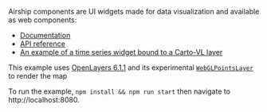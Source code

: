Airship components are UI widgets made for data visualization and available as web components:
* [Documentation](https://carto.com/developers/airship/)
* [API reference](https://carto.com/developers/airship/reference/)
* [An example of a time series widget bound to a Carto-VL layer](https://github.com/CartoDB/airship/blob/40c92ba3b18c69e4ae9b64a6234bd0cc1542b969/packages/components/src/components/as-time-series-widget/cordoba.html)

This example uses [OpenLayers 6.1.1](https://www.github.com/openlayers/openlayers) and its experimental [`WebGLPointsLayer`](https://github.com/openlayers/openlayers/blob/master/src/ol/layer/WebGLPoints.js) to render the map

To run the example, `npm install && npm run start` then navigate to http://localhost:8080.
